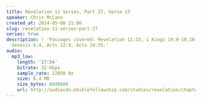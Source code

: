 ```yaml
---
title: Revelation 11 Series, Part 27, Verse 13
speaker: Chris McCann
created_at: 2014-05-08 21:00
slug: revelation-11-series-part-27
series: true
description: ! 'Passages covered: Revelation 11:13, 1 Kings 19:9-10,18, Romans 11:1-5,
  Genesis 6:4, Acts 22:9, Acts 24:25.'
audio:
  mp3_low:
    length: '27:54'
    bitrate: 32 Kbps
    sample_rate: 22050 Hz
    size: 6.4 MB
    size_bytes: 6698680
    url: http://audiocdn.ebiblefellowship.com/studies/revelation/chapter-11/2014.05.08_McCann_-_Revelation_11_Series_Part_27.mp3
---
```

